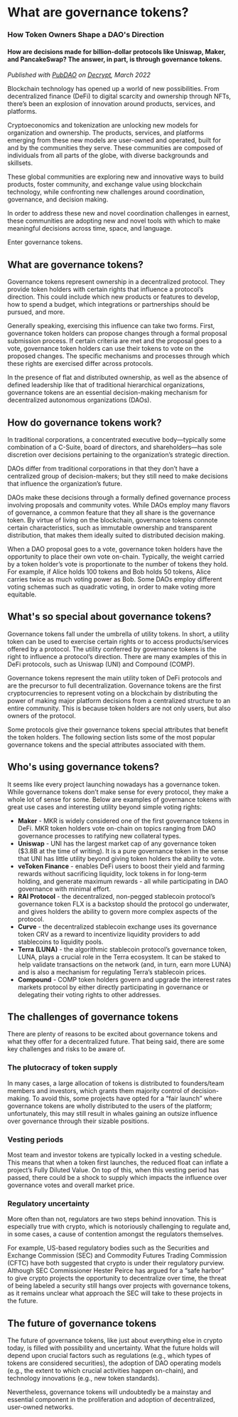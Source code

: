 # What are governance tokens?

### How Token Owners Shape a DAO's Direction

#### How are decisions made for billion-dollar protocols like Uniswap, Maker, and PancakeSwap? The answer, in part, is through governance tokens.

*Published with [PubDAO](https://pubdao.co/) on [Decrypt](https://decrypt.co/resources/what-are-governance-tokens-how-token-owners-shape-dao), March 2022*

Blockchain technology has opened up a world of new possibilities. From decentralized finance (DeFi) to digital scarcity and ownership through NFTs, there’s been an explosion of innovation around products, services, and platforms.

Cryptoeconomics and tokenization are unlocking new models for organization and ownership. The products, services, and platforms emerging from these new models are user-owned and operated, built for and by the communities they serve. These communities are composed of individuals from all parts of the globe, with diverse backgrounds and skillsets. 

These global communities are exploring new and innovative ways to build products, foster community, and exchange value using blockchain technology, while confronting new challenges around coordination, governance, and decision making.

In order to address these new and novel coordination challenges in earnest, these communities are adopting new and novel tools with which to make meaningful decisions across time, space, and language. 

Enter governance tokens.

## What are governance tokens?

Governance tokens represent ownership in a decentralized protocol. They provide token holders with certain rights that influence a protocol’s direction. This could include which new products or features to develop, how to spend a budget, which integrations or partnerships should be pursued, and more. 

Generally speaking, exercising this influence can take two forms. First, governance token holders can propose changes through a formal proposal submission process. If certain criteria are met and the proposal goes to a vote, governance token holders can use their tokens to vote on the proposed changes. The specific mechanisms and processes through which these rights are exercised differ across protocols.

In the presence of flat and distributed ownership, as well as the absence of defined leadership like that of traditional hierarchical organizations, governance tokens are an essential decision-making mechanism for decentralized autonomous organizations (DAOs).

## How do governance tokens work?

In traditional corporations, a concentrated executive body—typically some combination of a C-Suite, board of directors, and shareholders—has sole discretion over decisions pertaining to the organization’s strategic direction. 

DAOs differ from traditional corporations in that they don’t have a centralized group of decision-makers; but they still need to make decisions that influence the organization’s future.

DAOs make these decisions through a formally defined governance process involving proposals and community votes. While DAOs employ many flavors of governance, a common feature that they all share is the governance token. By virtue of living on the blockchain, governance tokens connote certain characteristics, such as immutable ownership and transparent distribution, that makes them ideally suited to distributed decision making.

When a DAO proposal goes to a vote, governance token holders have the opportunity to place their own vote on-chain. Typically, the weight carried by a token holder’s vote is proportionate to the number of tokens they hold. For example, if Alice holds 100 tokens and Bob holds 50 tokens, Alice carries twice as much voting power as Bob. Some DAOs employ different voting schemas such as quadratic voting, in order to make voting more equitable.

## What's so special about governance tokens?
Governance tokens fall under the umbrella of utility tokens. In short, a utility token can be used to exercise certain rights or to access products/services offered by a protocol. The utility conferred by governance tokens is the right to influence a protocol’s direction. There are many examples of this in DeFi protocols, such as Uniswap (UNI) and Compound (COMP). 

Governance tokens represent the main utility token of DeFi protocols and are the precursor to full decentralization. Governance tokens are the first cryptocurrencies to represent voting on a blockchain by distributing the power of making major platform decisions from a centralized structure to an entire community. This is because token holders are not only users, but also owners of the protocol.

Some protocols give their governance tokens special attributes that benefit the token holders. The following section lists some of the most popular governance tokens and the special attributes associated with them.

## Who's using governance tokens?
It seems like every project launching nowadays has a governance token. While governance tokens don’t make sense for every protocol, they make a whole lot of sense for some. Below are examples of governance tokens with great use cases and interesting utility beyond simple voting rights:

- **Maker** - MKR is widely considered one of the first governance tokens in DeFi. MKR token holders vote on-chain on topics ranging from DAO governance processes to ratifying new collateral types.
- **Uniswap** - UNI has the largest market cap of any governance token ($3.8B at the time of writing). It is a pure governance token in the sense that UNI has little utility beyond giving token holders the ability to vote.
- **veToken Finance** - enables DeFi users to boost their yield and farming rewards without sacrificing liquidity, lock tokens in for long-term holding, and generate maximum rewards - all while participating in DAO governance with minimal effort.
- **RAI Protocol** - the decentralized, non-pegged stablecoin protocol’s governance token FLX is a backstop should the protocol go underwater, and gives holders the ability to govern more complex aspects of the protocol.
- **Curve** - the decentralized stablecoin exchange uses its governance token CRV as a reward to incentivize liquidity providers to add stablecoins to liquidity pools. 
- **Terra (LUNA)** - the algorithmic stablecoin protocol’s governance token, LUNA, plays a crucial role in the Terra ecosystem. It can be staked to help validate transactions on the network (and, in turn, earn more LUNA) and is also a mechanism for regulating Terra’s stablecoin prices. 
- **Compound** - COMP token holders govern and upgrade the interest rates markets protocol by either directly participating in governance or delegating their voting rights to other addresses.

## The challenges of governance tokens
There are plenty of reasons to be excited about governance tokens and what they offer for a decentralized future. That being said, there are some key challenges and risks to be aware of.

### The plutocracy of token supply
In many cases, a large allocation of tokens is distributed to founders/team members and investors, which grants them majority control of decision-making. To avoid this, some projects have opted for a “fair launch” where governance tokens are wholly distributed to the users of the platform; unfortunately, this may still result in whales gaining an outsize influence over governance through their sizable positions.

### Vesting periods
Most team and investor tokens are typically locked in a vesting schedule. This means that when a token first launches, the reduced float can inflate a project’s Fully Diluted Value. On top of this, when this vesting period has passed, there could be a shock to supply which impacts the influence over governance votes and overall market price. 

### Regulatory uncertainty
More often than not, regulators are two steps behind innovation. This is especially true with crypto, which is notoriously challenging to regulate and, in some cases, a cause of contention amongst the regulators themselves. 

For example, US-based regulatory bodies such as the Securities and Exchange Commission (SEC) and Commodity Futures Trading Commission (CFTC) have both suggested that crypto is under their regulatory purview. Although SEC Commissioner Hester Peirce has argued for a “safe harbor” to give crypto projects the opportunity to decentralize over time, the threat of being labeled a security still hangs over projects with governance tokens, as it remains unclear what approach the SEC will take to these projects in the future.

## The future of governance tokens
The future of governance tokens, like just about everything else in crypto today, is filled with possibility and uncertainty. What the future holds will depend upon crucial factors such as regulations (e.g., which types of tokens are considered securities), the adoption of DAO operating models (e.g., the extent to which crucial activities happen on-chain), and technology innovations (e.g., new token standards). 

Nevertheless, governance tokens will undoubtedly be a mainstay and essential component in the proliferation and adoption of decentralized, user-owned networks. 
